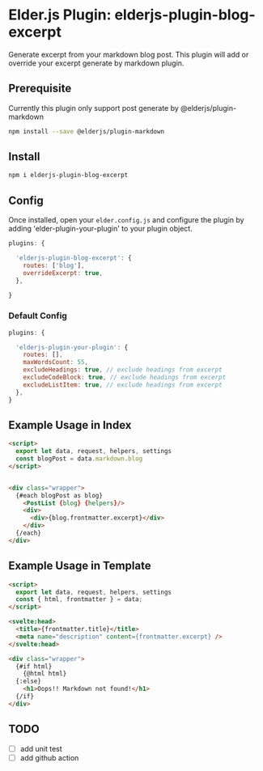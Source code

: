 # Elder.js Plugin: elderjs-plugin-blog-excerpt

Generate excerpt from your markdown blog post. This plugin will add or override your excerpt generate by markdown plugin.

## Prerequisite

Currently this plugin only support post generate by @elderjs/plugin-markdown

```bash
npm install --save @elderjs/plugin-markdown
```

## Install

```bash
npm i elderjs-plugin-blog-excerpt
```

## Config

Once installed, open your `elder.config.js` and configure the plugin by adding 'elder-plugin-your-plugin' to your plugin object.

```javascript
plugins: {

  'elderjs-plugin-blog-excerpt': {
    routes: ['blog'],
    overrideExcerpt: true,
  },

}
```

### Default Config

```js
plugins: {

  'elderjs-plugin-your-plugin': {
    routes: [],
    maxWordsCount: 55,
    excludeHeadings: true, // exclude headings from excerpt
    excludeCodeBlock: true, // exclude headings from excerpt
    excludeListItem: true, // exclude headings from excerpt
  },
}
```

## Example Usage in Index

```html
<script>
  export let data, request, helpers, settings
  const blogPost = data.markdown.blog
</script>


<div class="wrapper">
  {#each blogPost as blog}
    <PostList {blog} {helpers}/>
    <div>
      <div>{blog.frontmatter.excerpt}</div>
    </div>
  {/each}
</div>
```

## Example Usage in Template

```html
<script>
  export let data, request, helpers, settings
  const { html, frontmatter } = data;
</script>

<svelte:head>
  <title>{frontmatter.title}</title>
  <meta name="description" content={frontmatter.excerpt} />
</svelte:head>

<div class="wrapper">
  {#if html}
    {@html html}
  {:else}
    <h1>Oops!! Markdown not found!</h1>
  {/if}
</div>
```

## TODO
- [ ] add unit test
- [ ] add github action
